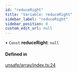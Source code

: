 ```yaml
---
id: "reduceRight"
title: "Variable: reduceRight"
sidebar_label: "reduceRight"
sidebar_position: 0
custom_edit_url: null
---
```


• `Const` **reduceRight**: ``null``

#### Defined in

[unsafe/array/index.ts:24](https://github.com/axisiscool/hikidashi/blob/6610d16/src/unsafe/array/index.ts#L24)
